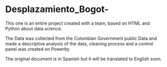 # Desplazamiento_Bogot-
This one is an entire project created with a team, based on HTML and Python about data science. 

The Data was collected from the Colombian Government public Data and made a descriptive analysis of the data, cleaning process and a control panel was created on Powerby

The original document is in Spanish but it will be translated to English soon. 
